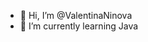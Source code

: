 - 👋 Hi, I’m @ValentinaNinova
- 🌱 I’m currently learning Java



<!---
ValentinaNinova/ValentinaNinova is a ✨ special ✨ repository because its `README.md` (this file) appears on your GitHub profile.
You can click the Preview link to take a look at your changes.
--->

